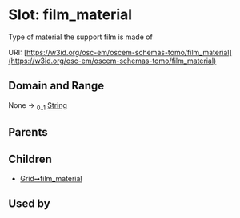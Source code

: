 
# Slot: film_material

Type of material the support film is made of

URI: [https://w3id.org/osc-em/oscem-schemas-tomo/film_material](https://w3id.org/osc-em/oscem-schemas-tomo/film_material)


## Domain and Range

None &#8594;  <sub>0..1</sub> [String](types/String.md)

## Parents


## Children

 *  [Grid➞film_material](Grid_film_material.md)

## Used by


